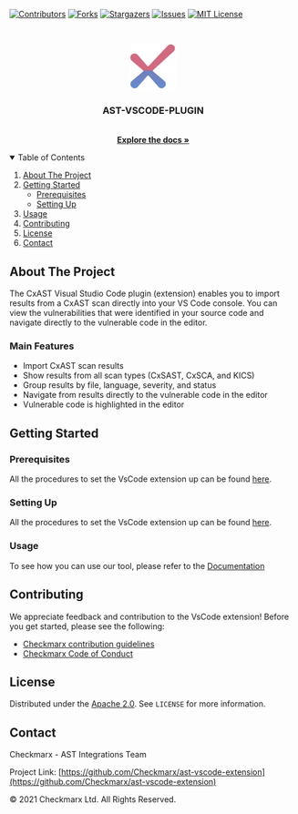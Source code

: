 [![Contributors][contributors-shield]][contributors-url]
[![Forks][forks-shield]][forks-url]
[![Stargazers][stars-shield]][stars-url]
[![Issues][issues-shield]][issues-url]
[![MIT License][license-shield]][license-url]



<!-- PROJECT LOGO -->
<br />
<p align="center">
  <a href="">
    <img src="logo.png" alt="Logo" width="80" height="80">
  </a>

  <h3 align="center">AST-VSCODE-PLUGIN</h3>

  <p align="center">
    <br />
    <a href="https://checkmarx.atlassian.net/wiki/spaces/AST/pages/6080692227"><strong>Explore the docs »</strong></a>
    <br />
  </p>
</p>



<!-- TABLE OF CONTENTS -->
<details open="open">
  <summary>Table of Contents</summary>
  <ol>
    <li>
      <a href="#about-the-project">About The Project</a>
    </li>
    <li>
      <a href="#getting-started">Getting Started</a>
      <ul>
        <li><a href="#prerequisites">Prerequisites</a></li>
        <li><a href="#installation">Setting Up</a></li>
      </ul>
    </li>
    <li><a href="#usage">Usage</a></li>
    <li><a href="#contributing">Contributing</a></li>
    <li><a href="#license">License</a></li>
    <li><a href="#contact">Contact</a></li>
  </ol>
</details>



<!-- ABOUT THE PROJECT -->
## About The Project

The CxAST Visual Studio Code plugin (extension) enables you to import results from a CxAST scan directly into your VS Code console. You can view the vulnerabilities that were identified in your source code and navigate directly to the vulnerable code in the editor. 

### Main Features
- Import CxAST scan results
- Show results from all scan types (CxSAST, CxSCA, and KICS)
- Group results by file, language, severity, and status
- Navigate from results directly to the vulnerable code in the editor
- Vulnerable code is highlighted in the editor

<!-- GETTING STARTED -->
## Getting Started

### Prerequisites

All the procedures to set the VsCode extension up can be found [here](https://checkmarx.atlassian.net/wiki/spaces/AST/pages/6080167957/Installing+the+CxAST+Visual+Studio+Code+Extension).

### Setting Up 
All the procedures to set the VsCode extension up can be found [here](https://checkmarx.atlassian.net/wiki/spaces/AST/pages/6080167957/Installing+the+CxAST+Visual+Studio+Code+Extension).

### Usage

To see how you can use our tool, please refer to the [Documentation](https://checkmarx.atlassian.net/wiki/spaces/AST/pages/6078961858/Visual+Studio+Code+CxAST+Extension+Setup)


<!-- CONTRIBUTING -->
## Contributing

We appreciate feedback and contribution to the VsCode extension! Before you get started, please see the following:

- [Checkmarx contribution guidelines](docs/contributing.md)
- [Checkmarx Code of Conduct](docs/code_of_conduct.md)


<!-- LICENSE -->
## License

Distributed under the [Apache 2.0](LICENSE). See `LICENSE` for more information.

<!-- CONTACT -->
## Contact

Checkmarx - AST Integrations Team

Project Link: [https://github.com/Checkmarx/ast-vscode-extension](https://github.com/Checkmarx/ast-vscode-extension)


© 2021 Checkmarx Ltd. All Rights Reserved.

[contributors-shield]: https://img.shields.io/github/contributors/Checkmarx/ast-vscode-extension.svg?style=flat-square
[contributors-url]: https://github.com/Checkmarx/ast-vscode-extension/graphs/contributors
[forks-shield]: https://img.shields.io/github/forks/Checkmarx/ast-vscode-extensioni.svg?style=flat-square
[forks-url]: https://github.com/Checkmarx/ast-vscode-extension/network/members
[stars-shield]: https://img.shields.io/github/stars/Checkmarx/ast-vscode-extension.svg?style=flat-square
[stars-url]: https://github.com/Checkmarx/ast-vscode-extension/stargazers
[issues-shield]: https://img.shields.io/github/issues/Checkmarx/ast-vscode-extension.svg?style=flat-square
[issues-url]: https://github.com/Checkmarx/ast-vscode-extension/issues
[license-shield]: https://img.shields.io/github/license/Checkmarx/ast-vscode-extension.svg?style=flat-square
[license-url]: https://github.com/Checkmarx/ast-vscode-extension/blob/master/LICENSE

